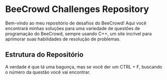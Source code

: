 # BeeCrowd Challenges Repository

Bem-vindo ao meu repositório de desafios do BeeCrowd! Aqui você encontrará minhas soluções para uma variedade de questões de programação do BeeCrowd, sempre usando C++, um site incrível para aprimorar suas habilidades de resolução de problemas.

## Estrutura do Repositório

A verdade é que tá uma bagunça, mas se você der um CTRL + F, buscando o número da questão você vai encontrar.
